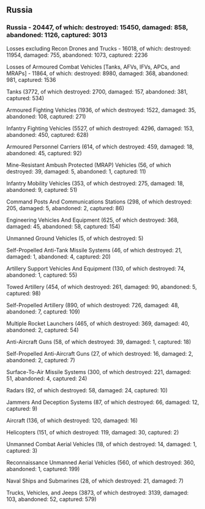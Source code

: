 
 
 ## Russia
 
 ### Russia - 20447, of which: destroyed: 15450, damaged: 858, abandoned: 1126, captured: 3013

 Losses excluding Recon Drones and Trucks - 16018, of which: destroyed: 11954, damaged: 755, abandoned: 1073, captured: 2236

 Losses of Armoured Combat Vehicles [Tanks, AFVs, IFVs, APCs, and MRAPs] - 11864, of which: destroyed: 8980, damaged: 368, abandoned: 981, captured: 1536

 

 

 Tanks (3772, of which destroyed: 2700, damaged: 157, abandoned: 381, captured: 534)

 Armoured Fighting Vehicles (1936, of which destroyed: 1522, damaged: 35, abandoned: 108, captured: 271)

 Infantry Fighting Vehicles (5527, of which destroyed: 4296, damaged: 153, abandoned: 450, captured: 628)

 Armoured Personnel Carriers (614, of which destroyed: 459, damaged: 18, abandoned: 45, captured: 92)

 Mine-Resistant Ambush Protected (MRAP) Vehicles (56, of which destroyed: 39, damaged: 5, abandoned: 1, captured: 11)

 Infantry Mobility Vehicles (353, of which destroyed: 275, damaged: 18, abandoned: 9, captured: 51)

 Command Posts And Communications Stations (298, of which destroyed: 205, damaged: 5, abandoned: 2, captured: 86)

 Engineering Vehicles And Equipment (625, of which destroyed: 368, damaged: 45, abandoned: 58, captured: 154)

 Unmanned Ground Vehicles (5, of which destroyed: 5)

 Self-Propelled Anti-Tank Missile Systems (46, of which destroyed: 21, damaged: 1, abandoned: 4, captured: 20)

 Artillery Support Vehicles And Equipment (130, of which destroyed: 74, abandoned: 1, captured: 55)

 Towed Artillery (454, of which destroyed: 261, damaged: 90, abandoned: 5, captured: 98)

 Self-Propelled Artillery (890, of which destroyed: 726, damaged: 48, abandoned: 7, captured: 109)

 Multiple Rocket Launchers (465, of which destroyed: 369, damaged: 40, abandoned: 2, captured: 54)

 Anti-Aircraft Guns (58, of which destroyed: 39, damaged: 1, captured: 18)

 Self-Propelled Anti-Aircraft Guns (27, of which destroyed: 16, damaged: 2, abandoned: 2, captured: 7)

 Surface-To-Air Missile Systems (300, of which destroyed: 221, damaged: 51, abandoned: 4, captured: 24)

 Radars (92, of which destroyed: 58, damaged: 24, captured: 10)

 Jammers And Deception Systems (87, of which destroyed: 66, damaged: 12, captured: 9)

 Aircraft (136, of which destroyed: 120, damaged: 16)

 Helicopters (151, of which destroyed: 119, damaged: 30, captured: 2)

 Unmanned Combat Aerial Vehicles (18, of which destroyed: 14, damaged: 1, captured: 3)

 Reconnaissance Unmanned Aerial Vehicles (560, of which destroyed: 360, abandoned: 1, captured: 199)

 Naval Ships and Submarines (28, of which destroyed: 21, damaged: 7)

 Trucks, Vehicles, and Jeeps (3873, of which destroyed: 3139, damaged: 103, abandoned: 52, captured: 579)

